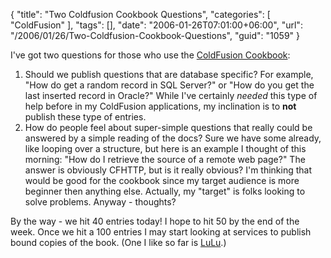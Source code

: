 {
	"title": "Two Coldfusion Cookbook Questions",
	"categories": [
		"ColdFusion"
	],
	"tags": [],
	"date": "2006-01-26T07:01:00+06:00",
	"url": "/2006/01/26/Two-Coldfusion-Cookbook-Questions",
	"guid": "1059"
}

I've got two questions for those who use the <a href="http://www.coldfusioncookbook.com">ColdFusion Cookbook</a>:

<ol>
<li>Should we publish questions that are database specific? For example, "How do get a random record in SQL Server?" or "How do you get the last inserted record in Oracle?" While I've certainly <i>needed</i> this type of help before in my ColdFusion applications, my inclination is to <b>not</b> publish these type of entries.</li>
<li>How do people feel about super-simple questions that really could be answered by a simple reading of the docs? Sure we have some already, like looping over a structure, but here is an example I thought of this morning: "How do I retrieve the source of a remote web page?" The answer is obviously CFHTTP, but is it really obvious? I'm thinking that would be good for the cookbook since my target audience is more beginner then anything else. Actually, my "target" is folks looking to solve problems. Anyway - thoughts?</li>
</ol>

By the way - we hit 40 entries today! I hope to hit 50 by the end of the week. Once we hit a 100 entries I may start looking at services to publish bound copies of the book. (One I like so far is <a href="http://www.lulu.com">LuLu</a>.)
